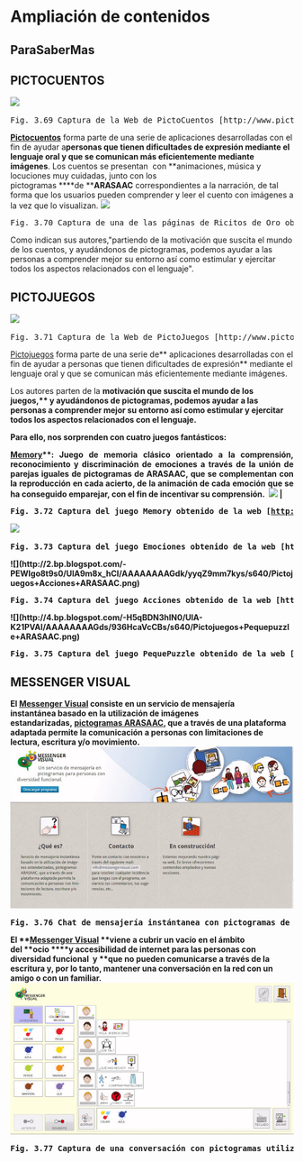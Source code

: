 
# Ampliación de contenidos

## ParaSaberMas

## PICTOCUENTOS
![](http://3.bp.blogspot.com/-2PlKqxadExU/UV_BijWhoyI/AAAAAAAAGFw/IPbpNliVDlY/s640/Pictocuentos+ARASAAC.jpg)
<td style="text-align: center;"><pre>Fig. 3.69 Captura de la Web de PictoCuentos [http://www.pictocuentos.com/](http://www.pictocuentos.com/)</pre></td>

**[Pictocuentos](http://www.pictocuentos.com/)**&nbsp;forma parte de una serie de aplicaciones desarrolladas con el fin de ayudar a**personas que tienen dificultades de expresión mediante el lenguaje oral y que se comunican más eficientemente mediante imágenes**.&nbsp;Los cuentos se presentan&nbsp; con&nbsp;**animaciones, m&uacute;sica y locuciones muy cuidadas, junto con los pictogramas&nbsp;****de&nbsp;[](http://arasaac.org/)****ARASAAC**&nbsp;correspondientes a la narración, de tal forma que los usuarios pueden comprender y leer el cuento con imágenes a la vez que lo visualizan.
![](http://3.bp.blogspot.com/-3LidGAmi8iw/UV_CSWHJbBI/AAAAAAAAGF4/uLtCb-CGWZA/s640/Pictocuentos+ARASAAC.jpg)
<td style="text-align: center;"><pre>Fig. 3.70 Captura de una de las páginas de Ricitos de Oro obtenida de la web [http://www.pictocuentos.com/](http://www.pictocuentos.com/) </pre></td>

Como indican sus autores,"partiendo de la motivación que suscita el mundo de los cuentos, y ayudándonos de pictogramas, podemos ayudar a las personas a comprender mejor su entorno así como estimular y ejercitar todos los aspectos relacionados con el lenguaje".

## PICTOJUEGOS
![](http://4.bp.blogspot.com/-ppo8sDCcsEk/UlA7BWdD30I/AAAAAAAAGdI/rlkp72xeEW4/s640/Pictojuegos+Acciones+ARASAAC.png)
<td style="text-align: center;"><pre>Fig. 3.71 Captura de la Web de PictoJuegos [http://www.pictojuegos.com/](http://www.pictojuegos.com/) </pre></td>

[Pictojuegos](http://www.pictojuegos.com/)&nbsp;forma parte de una serie de**&nbsp;aplicaciones desarrolladas con el fin de ayudar a personas que tienen dificultades de expresión**&nbsp;mediante el lenguaje oral y que se comunican más eficientemente mediante imágenes.

Los autores parten de la&nbsp;<strong style="text-align: justify;">motivación que suscita el mundo de los juegos,**&nbsp;y ayudándonos de pictogramas, podemos ayudar a las personas a comprender mejor su entorno así como estimular y ejercitar todos los aspectos relacionados con el lenguaje.

Para ello, nos sorprenden con cuatro juegos fantásticos:

<strong style="text-align: left;">[Memory](http://www.pictojuegos.com/memory/)**: Juego de memoria clásico orientado a la comprensión, reconocimiento y discriminación de emociones a través de la unión de parejas iguales de pictogramas de ARASAAC, que se complementan con la reproducción en cada acierto, de la animación de cada emoción que se ha conseguido emparejar, con el fin de incentivar su comprensión.&nbsp;
![](http://4.bp.blogspot.com/-aN9E_bbcCZs/UlA8jcNvECI/AAAAAAAAGdU/8oZoASMb6kY/s640/Pictojuegos+Acciones+ARASAAC.png)
|<pre>Fig. 3.72 Captura del juego Memory obtenido de la web [http://www.pictojuegos.com/memory/](http://www.pictojuegos.com/memory/) </pre>
![](http://3.bp.blogspot.com/-zkwlXPR97Go/UlA9KL3r8nI/AAAAAAAAGdc/kgms5I2twoM/s640/Pictojuegos+Emociones+ARASAAC.png)
<td style="text-align: center;"><pre>Fig. 3.73 Captura del juego Emociones obtenido de la web [http://www.pictojuegos.com/emociones/](http://www.pictojuegos.com/emociones/) </pre></td>
![](http://2.bp.blogspot.com/-PEWIgo8t9s0/UlA9m8x_hCI/AAAAAAAAGdk/yyqZ9mm7kys/s640/Pictojuegos+Acciones+ARASAAC.png)
<td style="text-align: center;"><pre>Fig. 3.74 Captura del juego Acciones obtenido de la web [http://www.pictojuegos.com/acciones/](http://www.pictojuegos.com/acciones/) </pre></td>
![](http://4.bp.blogspot.com/-H5qBDN3hlN0/UlA-K21PVAI/AAAAAAAAGds/936HcaVcCBs/s640/Pictojuegos+Pequepuzzle+ARASAAC.png)
<td style="text-align: center;"><pre>Fig. 3.75 Captura del juego PequePuzzle obtenido de la web [http://www.pictojuegos.com/puzzle/](http://www.pictojuegos.com/puzzle/) </pre></td>

## MESSENGER VISUAL

El&nbsp;**[Messenger Visual](http://www.messengervisual.com/)&nbsp;**consiste en un**&nbsp;****s****ervicio de mensajería instantánea**&nbsp;basado en la utilización de imágenes estandarizadas,&nbsp;[**pictogramas ARASAAC**](http://arasaac.org/), que a través de una plataforma adaptada permite la comunicación a personas con limitaciones de lectura, escritura y/o movimiento.&nbsp;
![](img/Messenger_Visual_ARASAAC.jpg)
<td style="text-align: center;"><pre>Fig. 3.76 Chat de mensajería instántanea con pictogramas de ARASAAC - ** [Messenger Visual](http://www.fundmaresme.com/)**</pre></td>

El&nbsp;**[Messenger Visual](http://www.messengervisual.com/)&nbsp;**viene a cubrir un vacío en el ámbito del&nbsp;**ocio&nbsp;****y accesibilidad de internet para las personas con diversidad funcional&nbsp; **y**&nbsp;**que no pueden comunicarse a través de la escritura y, por lo tanto, mantener una conversación en la red con un amigo o con un familiar.
![](img/Messenger_Visual.jpg)
<td style="text-align: center;"><pre>Fig. 3.77 Captura de una conversación con pictogramas utilizando**  [Messenger Visual](http://www.fundmaresme.com/)**</pre></td>

